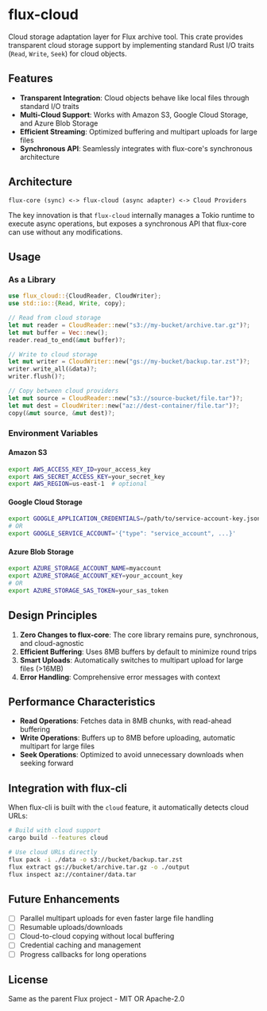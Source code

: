 # flux-cloud

Cloud storage adaptation layer for Flux archive tool. This crate provides transparent cloud storage support by implementing standard Rust I/O traits (`Read`, `Write`, `Seek`) for cloud objects.

## Features

- **Transparent Integration**: Cloud objects behave like local files through standard I/O traits
- **Multi-Cloud Support**: Works with Amazon S3, Google Cloud Storage, and Azure Blob Storage
- **Efficient Streaming**: Optimized buffering and multipart uploads for large files
- **Synchronous API**: Seamlessly integrates with flux-core's synchronous architecture

## Architecture

```
flux-core (sync) <-> flux-cloud (async adapter) <-> Cloud Providers
```

The key innovation is that `flux-cloud` internally manages a Tokio runtime to execute async operations, but exposes a synchronous API that flux-core can use without any modifications.

## Usage

### As a Library

```rust
use flux_cloud::{CloudReader, CloudWriter};
use std::io::{Read, Write, copy};

// Read from cloud storage
let mut reader = CloudReader::new("s3://my-bucket/archive.tar.gz")?;
let mut buffer = Vec::new();
reader.read_to_end(&mut buffer)?;

// Write to cloud storage
let mut writer = CloudWriter::new("gs://my-bucket/backup.tar.zst")?;
writer.write_all(&data)?;
writer.flush()?;

// Copy between cloud providers
let mut source = CloudReader::new("s3://source-bucket/file.tar")?;
let mut dest = CloudWriter::new("az://dest-container/file.tar")?;
copy(&mut source, &mut dest)?;
```

### Environment Variables

#### Amazon S3
```bash
export AWS_ACCESS_KEY_ID=your_access_key
export AWS_SECRET_ACCESS_KEY=your_secret_key
export AWS_REGION=us-east-1  # optional
```

#### Google Cloud Storage
```bash
export GOOGLE_APPLICATION_CREDENTIALS=/path/to/service-account-key.json
# OR
export GOOGLE_SERVICE_ACCOUNT='{"type": "service_account", ...}'
```

#### Azure Blob Storage
```bash
export AZURE_STORAGE_ACCOUNT_NAME=myaccount
export AZURE_STORAGE_ACCOUNT_KEY=your_account_key
# OR
export AZURE_STORAGE_SAS_TOKEN=your_sas_token
```

## Design Principles

1. **Zero Changes to flux-core**: The core library remains pure, synchronous, and cloud-agnostic
2. **Efficient Buffering**: Uses 8MB buffers by default to minimize round trips
3. **Smart Uploads**: Automatically switches to multipart upload for large files (>16MB)
4. **Error Handling**: Comprehensive error messages with context

## Performance Characteristics

- **Read Operations**: Fetches data in 8MB chunks, with read-ahead buffering
- **Write Operations**: Buffers up to 8MB before uploading, automatic multipart for large files
- **Seek Operations**: Optimized to avoid unnecessary downloads when seeking forward

## Integration with flux-cli

When flux-cli is built with the `cloud` feature, it automatically detects cloud URLs:

```bash
# Build with cloud support
cargo build --features cloud

# Use cloud URLs directly
flux pack -i ./data -o s3://bucket/backup.tar.zst
flux extract gs://bucket/archive.tar.gz -o ./output
flux inspect az://container/data.tar
```

## Future Enhancements

- [ ] Parallel multipart uploads for even faster large file handling
- [ ] Resumable uploads/downloads
- [ ] Cloud-to-cloud copying without local buffering
- [ ] Credential caching and management
- [ ] Progress callbacks for long operations

## License

Same as the parent Flux project - MIT OR Apache-2.0